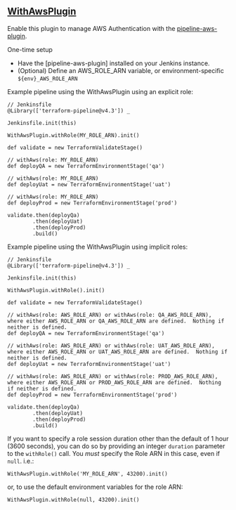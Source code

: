 ## [WithAwsPlugin](../src/WithAwsPlugin.groovy)

Enable this plugin to manage AWS Authentication with the [pipeline-aws-plugin](https://github.com/jenkinsci/pipeline-aws-plugin).

One-time setup

* Have the [pipeline-aws-plugin] installed on your Jenkins instance.
* (Optional) Define an AWS_ROLE_ARN variable, or environment-specific `${env}_AWS_ROLE_ARN`

Example pipeline using the WithAwsPlugin using an explicit role:

```
// Jenkinsfile
@Library(['terraform-pipeline@v4.3']) _

Jenkinsfile.init(this)

WithAwsPlugin.withRole(MY_ROLE_ARN).init()

def validate = new TerraformValidateStage()

// withAws(role: MY_ROLE_ARN)
def deployQA = new TerraformEnvironmentStage('qa')

// withAws(role: MY_ROLE_ARN)
def deployUat = new TerraformEnvironmentStage('uat')

// withAws(role: MY_ROLE_ARN)
def deployProd = new TerraformEnvironmentStage('prod')

validate.then(deployQa)
        .then(deployUat)
        .then(deployProd)
        .build()
```

Example pipeline using the WithAwsPlugin using implicit roles:

```
// Jenkinsfile
@Library(['terraform-pipeline@v4.3']) _

Jenkinsfile.init(this)

WithAwsPlugin.withRole().init()

def validate = new TerraformValidateStage()

// withAws(role: AWS_ROLE_ARN) or withAws(role: QA_AWS_ROLE_ARN), where either AWS_ROLE_ARN or QA_AWS_ROLE_ARN are defined.  Nothing if neither is defined.
def deployQA = new TerraformEnvironmentStage('qa')

// withAws(role: AWS_ROLE_ARN) or withAws(role: UAT_AWS_ROLE_ARN), where either AWS_ROLE_ARN or UAT_AWS_ROLE_ARN are defined.  Nothing if neither is defined.
def deployUat = new TerraformEnvironmentStage('uat')

// withAws(role: AWS_ROLE_ARN) or withAws(role: PROD_AWS_ROLE_ARN), where either AWS_ROLE_ARN or PROD_AWS_ROLE_ARN are defined.  Nothing if neither is defined.
def deployProd = new TerraformEnvironmentStage('prod')

validate.then(deployQa)
        .then(deployUat)
        .then(deployProd)
        .build()
```

If you want to specify a role session duration other than the default of 1 hour (3600 seconds), you can do so by providing an integer `duration` parameter to the `withRole()` call. You _must_ specify the Role ARN in this case, even if `null`. i.e.:

```
WithAwsPlugin.withRole('MY_ROLE_ARN', 43200).init()
```

or, to use the default environment variables for the role ARN:

```
WithAwsPlugin.withRole(null, 43200).init()
```
